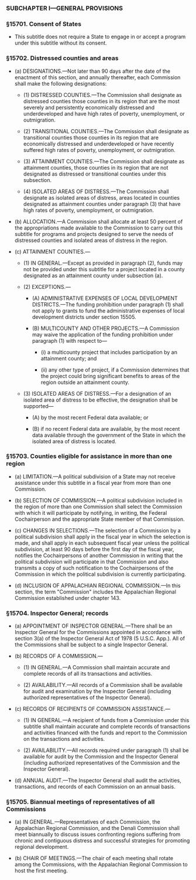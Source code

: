 ### SUBCHAPTER I—GENERAL PROVISIONS

### §15701. Consent of States
* This subtitle does not require a State to engage in or accept a program under this subtitle without its consent.

### §15702. Distressed counties and areas
* (a) DESIGNATIONS.—Not later than 90 days after the date of the enactment of this section, and annually thereafter, each Commission shall make the following designations:

  * (1) DISTRESSED COUNTIES.—The Commission shall designate as distressed counties those counties in its region that are the most severely and persistently economically distressed and underdeveloped and have high rates of poverty, unemployment, or outmigration.

  * (2) TRANSITIONAL COUNTIES.—The Commission shall designate as transitional counties those counties in its region that are economically distressed and underdeveloped or have recently suffered high rates of poverty, unemployment, or outmigration.

  * (3) ATTAINMENT COUNTIES.—The Commission shall designate as attainment counties, those counties in its region that are not designated as distressed or transitional counties under this subsection.

  * (4) ISOLATED AREAS OF DISTRESS.—The Commission shall designate as isolated areas of distress, areas located in counties designated as attainment counties under paragraph (3) that have high rates of poverty, unemployment, or outmigration.


* (b) ALLOCATION.—A Commission shall allocate at least 50 percent of the appropriations made available to the Commission to carry out this subtitle for programs and projects designed to serve the needs of distressed counties and isolated areas of distress in the region.

* (c) ATTAINMENT COUNTIES.—

  * (1) IN GENERAL.—Except as provided in paragraph (2), funds may not be provided under this subtitle for a project located in a county designated as an attainment county under subsection (a).

  * (2) EXCEPTIONS.—

    * (A) ADMINISTRATIVE EXPENSES OF LOCAL DEVELOPMENT DISTRICTS.—The funding prohibition under paragraph (1) shall not apply to grants to fund the administrative expenses of local development districts under section 15505.

    * (B) MULTICOUNTY AND OTHER PROJECTS.—A Commission may waive the application of the funding prohibition under paragraph (1) with respect to—

      * (i) a multicounty project that includes participation by an attainment county; and

      * (ii) any other type of project, if a Commission determines that the project could bring significant benefits to areas of the region outside an attainment county.


  * (3) ISOLATED AREAS OF DISTRESS.—For a designation of an isolated area of distress to be effective, the designation shall be supported—

    * (A) by the most recent Federal data available; or

    * (B) if no recent Federal data are available, by the most recent data available through the government of the State in which the isolated area of distress is located.

### §15703. Counties eligible for assistance in more than one region
* (a) LIMITATION.—A political subdivision of a State may not receive assistance under this subtitle in a fiscal year from more than one Commission.

* (b) SELECTION OF COMMISSION.—A political subdivision included in the region of more than one Commission shall select the Commission with which it will participate by notifying, in writing, the Federal Cochairperson and the appropriate State member of that Commission.

* (c) CHANGES IN SELECTIONS.—The selection of a Commission by a political subdivision shall apply in the fiscal year in which the selection is made, and shall apply in each subsequent fiscal year unless the political subdivision, at least 90 days before the first day of the fiscal year, notifies the Cochairpersons of another Commission in writing that the political subdivision will participate in that Commission and also transmits a copy of such notification to the Cochairpersons of the Commission in which the political subdivision is currently participating.

* (d) INCLUSION OF APPALACHIAN REGIONAL COMMISSION.—In this section, the term "Commission" includes the Appalachian Regional Commission established under chapter 143.

### §15704. Inspector General; records
* (a) APPOINTMENT OF INSPECTOR GENERAL.—There shall be an Inspector General for the Commissions appointed in accordance with section 3(a) of the Inspector General Act of 1978 (5 U.S.C. App.). All of the Commissions shall be subject to a single Inspector General.

* (b) RECORDS OF A COMMISSION.—

  * (1) IN GENERAL.—A Commission shall maintain accurate and complete records of all its transactions and activities.

  * (2) AVAILABILITY.—All records of a Commission shall be available for audit and examination by the Inspector General (including authorized representatives of the Inspector General).


* (c) RECORDS OF RECIPIENTS OF COMMISSION ASSISTANCE.—

  * (1) IN GENERAL.—A recipient of funds from a Commission under this subtitle shall maintain accurate and complete records of transactions and activities financed with the funds and report to the Commission on the transactions and activities.

  * (2) AVAILABILITY.—All records required under paragraph (1) shall be available for audit by the Commission and the Inspector General (including authorized representatives of the Commission and the Inspector General).


* (d) ANNUAL AUDIT.—The Inspector General shall audit the activities, transactions, and records of each Commission on an annual basis.

### §15705. Biannual meetings of representatives of all Commissions
* (a) IN GENERAL.—Representatives of each Commission, the Appalachian Regional Commission, and the Denali Commission shall meet biannually to discuss issues confronting regions suffering from chronic and contiguous distress and successful strategies for promoting regional development.

* (b) CHAIR OF MEETINGS.—The chair of each meeting shall rotate among the Commissions, with the Appalachian Regional Commission to host the first meeting.